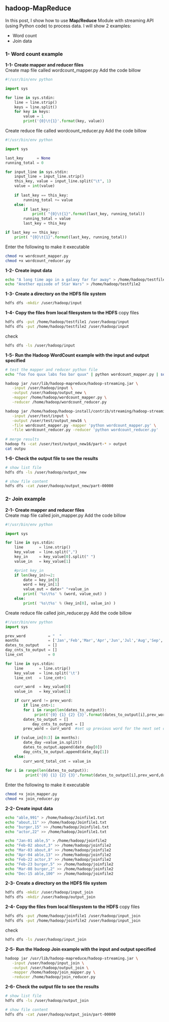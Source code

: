 ## hadoop-MapReduce

In this post, I show how to use **Map/Reduce** Module with streaming API (using Python code) to process data. 
I will show 2 examples:
- Word count
- Join data

### 1- Word count example
**1-1- Create mapper and reducer files**  
Create map file called wordcount_mapper.py
Add the code billow

```python
#!/usr/bin/env python   

import sys

for line in sys.stdin:
    line = line.strip()
    keys = line.split() 
    for key in keys:
        value = 1        
        print('{0}\t{1}'.format(key, value))
```

Create reduce file called wordcount_reducer.py
Add the code billow

```python
#!/usr/bin/env python

import sys

last_key      = None            
running_total = 0

for input_line in sys.stdin:
    input_line = input_line.strip()
    this_key, value = input_line.split("\t", 1)
    value = int(value)
 
    if last_key == this_key:
        running_total += value
    else:
        if last_key:
            print( "{0}\t{1}".format(last_key, running_total))
        running_total = value
        last_key = this_key

if last_key == this_key:
    print( "{0}\t{1}".format(last_key, running_total))
```   

Enter the following to make it executable
``` sh
chmod +x wordcount_mapper.py
chmod +x wordcount_reducer.py
```

**1-2- Create input data** 
``` sh
echo "A long time ago in a galaxy far far away" > /home/hadoop/testfile1
echo "Another episode of Star Wars" > /home/hadoop/testfile2
```

**1-3- Create a directory on the HDFS file system**
``` sh
hdfs dfs -mkdir /user/hadoop/input
``` 

**1-4- Copy the files from local filesystem to the HDFS**
copy files
``` sh
hdfs dfs -put /home/hadoop/testfile1 /user/hadoop/input
hdfs dfs -put /home/hadoop/testfile2 /user/hadoop/input
```

check
``` sh
hdfs dfs -ls /user/hadoop/input
```

**1-5- Run the Hadoop WordCount example with the input and output specified**

``` sh
# test the mapper and reducer python file
echo "foo foo quux labs foo bar quux" | python wordcount_mapper.py | sort -k1,1 | python wordcount_reducer.py

hadoop jar /usr/lib/hadoop-mapreduce/hadoop-streaming.jar \
   -input /user/hadoop/input \
   -output /user/hadoop/output_new \
   -mapper /home/hadoop/wordcount_mapper.py \
   -reducer /home/hadoop/wordcount_reducer.py
```
``` sh
hadoop jar /home/hadoop/hadoop-install/contrib/streaming/hadoop-streaming-1.2.1.jar \
   -input /user/test/input \
   -output /user/test/output_new16 \
   -file wordcount_mapper.py -mapper 'python wordcount_mapper.py' \
   -file wordcount_reducer.py -reducer 'python wordcount_reducer.py'
   
# merge results
hadoop fs -cat /user/test/output_new16/part-* > output
cat outpu

``` 

**1-6- Check the output file to see the results**
``` sh
# show list file
hdfs dfs -ls /user/hadoop/output_new

# show file content
hdfs dfs -cat /user/hadoop/output_new/part-00000
```

### 2- Join example
**2-1- Create mapper and reducer files**  
Create map file called join_mapper.py
Add the code billow

```python
#!/usr/bin/env python   

import sys

for line in sys.stdin:
    line       = line.strip() 
    key_value  = line.split(",")  
    key_in     = key_value[0].split(" ")   
    value_in   = key_value[1]  

    #print key_in
    if len(key_in)>=2:          
        date = key_in[0]      
        word = key_in[1]
        value_out = date+" "+value_in    
        print( '%s\t%s' % (word, value_out) ) 
    else:   
        print( '%s\t%s' % (key_in[0], value_in) )  
```

Create reduce file called join_reducer.py
Add the code billow

```python
#!/usr/bin/env python
import sys

prev_word          = "  "  
months             = ['Jan','Feb','Mar','Apr','Jun','Jul','Aug','Sep','Nov','Dec']
dates_to_output    = [] 
day_cnts_to_output = [] 
line_cnt           = 0  

for line in sys.stdin:
    line       = line.strip()       
    key_value  = line.split('\t')  
    line_cnt   = line_cnt+1     

    curr_word  = key_value[0]         
    value_in   = key_value[1]       

    if curr_word != prev_word:
        if line_cnt>1:
	    for i in range(len(dates_to_output)):  
	         print('{0} {1} {2} {3}'.format(dates_to_output[i],prev_word,day_cnts_to_output[i],curr_word_total_cnt))
	    dates_to_output = []
            day_cnts_to_output = []
        prev_word = curr_word  #set up previous word for the next set of input lines

    if (value_in[0:3] in months): 
        date_day =value_in.split() 
        dates_to_output.append(date_day[0])
        day_cnts_to_output.append(date_day[1])
    else:
        curr_word_total_cnt = value_in  
                                           
for i in range(len(dates_to_output)):  
         print('{0} {1} {2} {3}'.format(dates_to_output[i],prev_word,day_cnts_to_output[i],curr_word_total_cnt))
```   

Enter the following to make it executable
``` sh
chmod +x join_mapper.py
chmod +x join_reducer.py
```

**2-2- Create input data** 
``` sh
echo "able,991" > /home/hadoop/Joinfile1.txt
echo "about,11" >> /home/hadoop/Joinfile1.txt
echo "burger,15" >> /home/hadoop/Joinfile1.txt
echo "actor,22" >> /home/hadoop/Joinfile1.txt

echo "Jan-01 able,5" > /home/hadoop/joinfile2 
echo "Feb-02 about,3" >> /home/hadoop/joinfile2 
echo "Mar-03 about,8" >> /home/hadoop/joinfile2 
echo "Apr-04 able,13" >> /home/hadoop/joinfile2 
echo "Feb-22 actor,3" >> /home/hadoop/joinfile2 
echo "Feb-23 burger,5" >> /home/hadoop/joinfile2 
echo "Mar-08 burger,2" >> /home/hadoop/joinfile2 
echo "Dec-15 able,100" >> /home/hadoop/joinfile2 
```

**2-3- Create a directory on the HDFS file system**
``` sh
hdfs dfs -mkdir /user/hadoop/input_join
hdfs dfs -mkdir /user/hadoop/output_join
``` 

**2-4- Copy the files from local filesystem to the HDFS**
copy files
``` sh
hdfs dfs -put /home/hadoop/joinfile1 /user/hadoop/input_join
hdfs dfs -put /home/hadoop/joinfile2 /user/hadoop/input_join
```

check
``` sh
hdfs dfs -ls /user/hadoop/input_join
```

**2-5- Run the Hadoop Join example with the input and output specified**
``` sh
hadoop jar /usr/lib/hadoop-mapreduce/hadoop-streaming.jar \
   -input /user/hadoop/input_join \
   -output /user/hadoop/output_join \
   -mapper /home/hadoop/join_mapper.py \
   -reducer /home/hadoop/join_reducer.py
```

**2-6- Check the output file to see the results**
``` sh
# show list file
hdfs dfs -ls /user/hadoop/output_join

# show file content
hdfs dfs -cat /user/hadoop/output_join/part-00000
```
